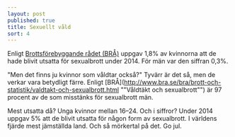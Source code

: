 ```yaml
---
layout: post
published: true
title: Sexuellt våld
sort: 4
---
```




Enligt [Brottsförebyggande rådet (BRÅ)](http://www.bra.se/download/18.47fa372d1520dfb2fc51c5e2/1452520810398/2016_1_NTU_2015.pdf "Nationella Trygghetsundersökningen") uppgav 1,8% av kvinnorna att de hade blivit utsatta för sexualbrott under 2014. För män var den siffran 0,3%.

"Men det finns ju kvinnor som våldtar också?" Tyvärr är det så, men de verkar vara betydligt färre. Enligt [BRÅ](http://www.bra.se/bra/brott-och-statistik/valdtakt-och-sexualbrott.html  ""Våldtäkt och sexualbrott"") är 97 procent av de som misstänks för sexualbrott män.

Mest utsatta då? Unga kvinnor mellan 16–24. Och i siffror? Under 2014 uppgav 5% att de blivit utsatta för någon form av sexualbrott. I världens fjärde mest jämställda land. Och så mörkertal på det. Go jul.
